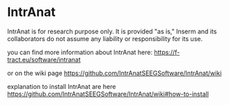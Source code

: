 # IntrAnat

IntrAnat is for research purpose only.
It is provided "as is," Inserm and its collaborators do not assume any liability or responsibility for its use.

you can find more information about IntrAnat here:
https://f-tract.eu/software/intranat

or on the wiki page
https://github.com/IntrAnatSEEGSoftware/IntrAnat/wiki

explanation to install IntrAnat are here
https://github.com/IntrAnatSEEGSoftware/IntrAnat/wiki#how-to-install
